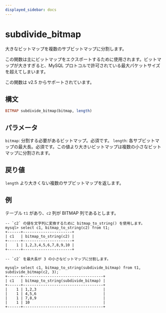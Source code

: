 ```yaml
---
displayed_sidebar: docs
---
```


# subdivide_bitmap

大きなビットマップを複数のサブビットマップに分割します。

この関数は主にビットマップをエクスポートするために使用されます。ビットマップが大きすぎると、MySQL プロトコルで許可されている最大パケットサイズを超えてしまいます。

この関数は v2.5 からサポートされています。

## 構文

```Haskell
BITMAP subdivide_bitmap(bitmap, length)
```

## パラメータ

`bitmap`: 分割する必要があるビットマップ。必須です。
`length`: 各サブビットマップの最大長。必須です。この値より大きいビットマップは複数の小さなビットマップに分割されます。

## 戻り値

`length` より大きくない複数のサブビットマップを返します。

## 例

テーブル `t1` があり、`c2` 列が BITMAP 列であるとします。

```Plain
-- `c2` の値を文字列に変換するために bitmap_to_string() を使用します。
mysql> select c1, bitmap_to_string(c2) from t1;
+------+----------------------+
| c1   | bitmap_to_string(c2) |
+------+----------------------+
|    1 | 1,2,3,4,5,6,7,8,9,10 |
+------+----------------------+

-- `c2` を最大長が 3 の小さなビットマップに分割します。

mysql> select c1, bitmap_to_string(subdivide_bitmap) from t1, subdivide_bitmap(c2, 3);
+------+------------------------------------+
| c1   | bitmap_to_string(subdivide_bitmap) |
+------+------------------------------------+
|    1 | 1,2,3                              |
|    1 | 4,5,6                              |
|    1 | 7,8,9                              |
|    1 | 10                                 |
+------+------------------------------------+
```